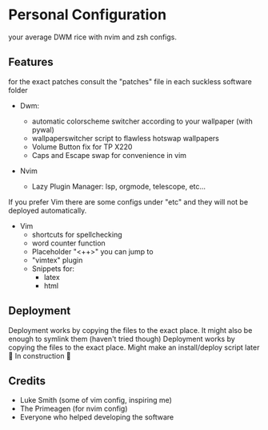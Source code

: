 # Personal Configuration

your average DWM rice with nvim and zsh configs.

## Features
for the exact patches consult the "patches" file in each suckless software folder

- Dwm: 
    - automatic colorscheme switcher according to your wallpaper (with pywal)
    - wallpaperswitcher script to flawless hotswap wallpapers
    - Volume Button fix for TP X220
    - Caps and Escape swap for convenience in vim

- Nvim
    - Lazy Plugin Manager: lsp, orgmode, telescope, etc...

If you prefer Vim there are some configs under "etc" and they will not be deployed automatically.

- Vim
    - shortcuts for spellchecking
    - word counter function
    - Placeholder "<++>" you can jump to
    - "vimtex" plugin
    - Snippets for:
        - latex
        - html

## Deployment

Deployment works by copying the files to the exact place. It might also be enough to symlink them (haven't tried though)
Deployment works by copying the files to the exact place. Might make an install/deploy script later
🚧 In construction 🚧

## Credits

- Luke Smith (some of vim config, inspiring me)
- The Primeagen (for nvim config)
- Everyone who helped developing the software